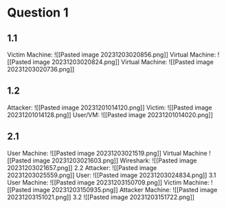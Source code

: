 # Question 1
## 1.1

Victim Machine: 
![[Pasted image 20231203020856.png]]
Virtual Machine: 
![[Pasted image 20231203020824.png]]
Virtual Machine: 
![[Pasted image 20231203020736.png]]
## 1.2 
Attacker: 
![[Pasted image 20231201014120.png]]
Victim: 
![[Pasted image 20231201014128.png]]
User/VM:
![[Pasted image 20231201014020.png]]
## 2.1 
User Machine:
![[Pasted image 20231203021519.png]]
Virtual Machine
![[Pasted image 20231203021603.png]]
Wireshark: 
![[Pasted image 20231203021657.png]]
2.2 
Attacker: 
![[Pasted image 20231203025559.png]]
User: 
![[Pasted image 20231203024834.png]]
3.1 
User Machine: 
![[Pasted image 20231203150709.png]]
Victim Machine:
![[Pasted image 20231203150935.png]]
Attacker Machine:
![[Pasted image 20231203151021.png]]
3.2 
![[Pasted image 20231203151722.png]]